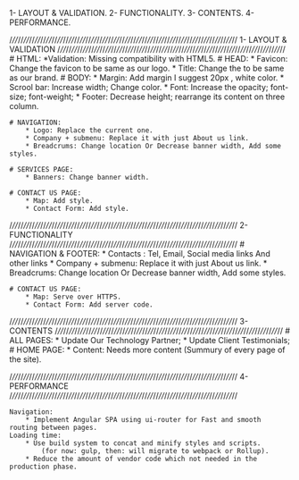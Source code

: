 ﻿1- LAYOUT & VALIDATION.
2- FUNCTIONALITY.
3- CONTENTS.
4- PERFORMANCE.

/*//*//*//*//*//*//*//*//*//*//*//*//*//*//*//*//*//*//*//*//*//*//*//*//*//*//*//*//*//*//*//*//*//*//*//*//*//*//*//*//
1- LAYOUT & VALIDATION
/*//*//*//*//*//*//*//*//*//*//*//*//*//*//*//*//*//*//*//*//*//*//*//*//*//*//*//*//*//*//*//*//*//*//*//*//*//*//*//*//
	# HTML: 
		*Validation: Missing compatibility with HTML5.
	# HEAD: 
		* Favicon: Change the favicon to be same as our logo.
		* Title: Change the to be same as our brand.
	# BODY: 
		* Margin: Add margin   I suggest 20px , white color.
		* Scrool bar: Increase width; Change color.
		* Font:   Increase the opacity; font-size; font-weight;
		* Footer: Decrease height; rearrange its content on three column.
		
	# NAVIGATION:
		* Logo: Replace the current one.
		* Company + submenu: Replace it with just About us link.
		* Breadcrums: Change location Or Decrease banner width, Add some styles.
		
	# SERVICES PAGE:
		* Banners: Change banner width.
		
	# CONTACT US PAGE:
		* Map: Add style.
		* Contact Form: Add style.
		
/*//*//*//*//*//*//*//*//*//*//*//*//*//*//*//*//*//*//*//*//*//*//*//*//*//*//*//*//*//*//*//*//*//*//*//*//*//*//*//*//
2- FUNCTIONALITY
/*//*//*//*//*//*//*//*//*//*//*//*//*//*//*//*//*//*//*//*//*//*//*//*//*//*//*//*//*//*//*//*//*//*//*//*//*//*//*//*//
	# NAVIGATION & FOOTER:
		* Contacts : Tel, Email, Social media links And other links
		* Company + submenu: Replace it with just About us link.
		* Breadcrums: Change location Or Decrease banner width, Add some styles.
	
	# CONTACT US PAGE:
		* Map: Serve over HTTPS.
		* Contact Form: Add server code.
		
/*//*//*//*//*//*//*//*//*//*//*//*//*//*//*//*//*//*//*//*//*//*//*//*//*//*//*//*//*//*//*//*//*//*//*//*//*//*//*//*//
3- CONTENTS
/*//*//*//*//*//*//*//*//*//*//*//*//*//*//*//*//*//*//*//*//*//*//*//*//*//*//*//*//*//*//*//*//*//*//*//*//*//*//*//*//
	# ALL PAGES: 
		* Update Our Technology Partner; 
		* Update Client Testimonials;
	# HOME PAGE:
		* Content: Needs more content (Summury of every page of the site).

/*//*//*//*//*//*//*//*//*//*//*//*//*//*//*//*//*//*//*//*//*//*//*//*//*//*//*//*//*//*//*//*//*//*//*//*//*//*//*//*//
4- PERFORMANCE
/*//*//*//*//*//*//*//*//*//*//*//*//*//*//*//*//*//*//*//*//*//*//*//*//*//*//*//*//*//*//*//*//*//*//*//*//*//*//*//*//
	
	Navigation: 
		* Implement Angular SPA using ui-router for Fast and smooth routing between pages.
	Loading time: 
		* Use build system to concat and minify styles and scripts.
			(for now: gulp, then: will migrate to webpack or Rollup).
		* Reduce the amount of vendor code which not needed in the production phase.
	
